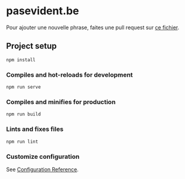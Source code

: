# pasevident.be

Pour ajouter une nouvelle phrase, faites une pull request sur [ce fichier](https://github.com/Thib-G/pasevident.be/blob/main/src/assets/sentences/index.js).

## Project setup
```
npm install
```

### Compiles and hot-reloads for development
```
npm run serve
```

### Compiles and minifies for production
```
npm run build
```

### Lints and fixes files
```
npm run lint
```

### Customize configuration
See [Configuration Reference](https://cli.vuejs.org/config/).
